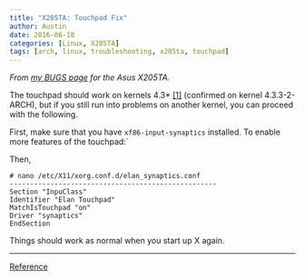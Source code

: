 ```yaml
---
title: "X205TA: Touchpad Fix"
author: Austin
date: 2016-06-18
categories: [Linux, X205TA]
tags: [arch, linux, troubleshooting, x205ta, touchpad]
---
```


*From [my BUGS page](https://github.com/savagezen/x205ta/blob/master/BUGS.md) for the Asus X205TA.*

The touchpad should work on kernels 4.3* [[1]](https://wiki.archlinux.org/index.php/Asus_x205ta#Touchpad) (confirmed on kernel 4.3.3-2-ARCH), but if you still run into problems on another kernel, you can proceed with the following.

First, make sure that you have ```xf86-input-synaptics``` installed.  To enable more features of the touchpad:`

Then,

```
# nano /etc/X11/xorg.conf.d/elan_synaptics.conf
---------------------------------------------------
Section "InpuClass"
Identifier "Elan Touchpad"
MatchIsTouchpad "on"
Driver "synaptics"
EndSection
```

Things should work as normal when you start up X again.

-----

[Reference](https://wiki.archlinux.org/index.php/Asus_x205ta#Touchpad)
